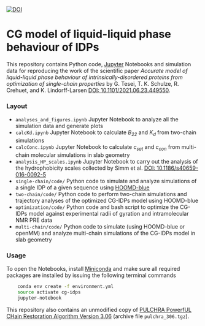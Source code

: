 [![DOI](https://zenodo.org/badge/DOI/10.5281/zenodo.5005953.svg)](https://doi.org/10.5281/zenodo.5005953)

# CG model of liquid-liquid phase behaviour of IDPs

This repository contains Python code, [Jupyter](http://jupyter.org) Notebooks and simulation data for reproducing the work of the scientific paper _Accurate model of liquid-liquid phase behaviour of intrinsically-disordered proteins from optimization of single-chain properties_ by G. Tesei, T. K. Schulze, R. Crehuet, and K. Lindorff-Larsen [DOI: 10.1101/2021.06.23.449550](https://doi.org/10.1101/2021.06.23.449550).

### Layout

- `analyses_and_figures.ipynb` Jupyter Notebook to analyze all the simulation data and generate plots
- `calcKd.ipynb` Jupyter Notebook to calculate _B<sub>22</sub>_ and _K<sub>d</sub>_ from two-chain simulations
- `calcConc.ipynb` Jupyter Notebook to calculate _c<sub>sat</sub>_ and _c<sub>con</sub>_ from multi-chain molecular simulations in slab geometry
- `analysis_HP_scales.ipynb` Jupyter Notebook to carry out the analysis of the hydrophobicity scales collected by Simm et al. [DOI: 10.1186/s40659-016-0092-5](https://doi.org/10.1186/s40659-016-0092-5)
- `single-chain/code/` Python code to simulate and analyze simulations of a single IDP of a given sequence using [HOOMD-blue](https://hoomd-blue.readthedocs.io/en/latest/) 
- `two-chain/code/` Python code to perform two-chain simulations and trajectory analyses of the optimized CG-IDPs model using HOOMD-blue
- `optimization/code/` Python code and bash script to optimize the CG-IDPs model against experimental radii of gyration and intramolecular NMR PRE data
- `multi-chain/code/` Python code to simulate (using HOOMD-blue or openMM) and analyze multi-chain simulations of the CG-IDPs model in slab geometry

### Usage

To open the Notebooks, install [Miniconda](https://conda.io/miniconda.html) and make sure all required packages are installed by issuing the following terminal commands

```bash
    conda env create -f environment.yml
    source activate cg-idps
    jupyter-notebook
```

This repository also contains an unmodified copy of [PULCHRA PowerfUL CHain Restoration Algorithm Version 3.06](https://www.pirx.com/pulchra/) (archive file `pulchra_306.tgz`). 
